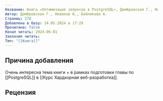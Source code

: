 ```yaml
---
Название: Книга «Оптимизация запросов в PostgreSQL», Домбровская Г., Новиков Б., Бейликова А.
Автор: Домбровская Г., Новиков Б., Бейликова А.
Страниц: 278
Добавлена в базу: 24.05.2024 в 17:29
Прочитана: false
Начал читать: 2024-06-01
Закончил читать: 
Тип: "[[Книга]]"
---
```

## Причина добавления

Очень интересна тема книги + в рамках подготовки главы по [[PostgreSQL]] в [[Курс Хардкорная веб-разработка]].

## Рецензия
